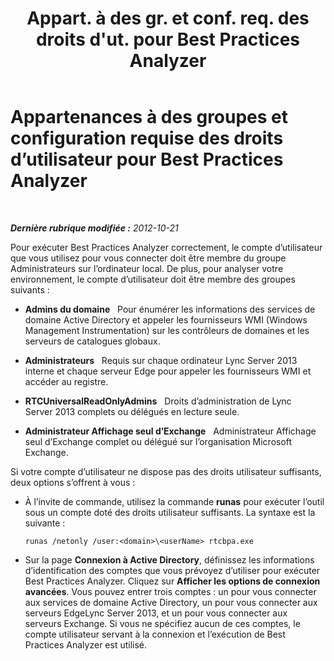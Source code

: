 ﻿---
title: "Appart. à des gr. et conf. req. des droits d'ut. pour Best Practices Analyzer"
TOCtitle: "Appart. à des gr. et conf. req. des droits d'ut. pour Best Practices Analyzer"
ms:assetid: f812e343-8f75-454e-b7a8-1b404e32071a
ms:mtpsurl: https://technet.microsoft.com/fr-fr/library/Gg591354(v=OCS.15)
ms:contentKeyID: 49299400
ms.date: 05/20/2016
mtps_version: v=OCS.15
ms.translationtype: HT
---

# Appartenances à des groupes et configuration requise des droits d’utilisateur pour Best Practices Analyzer

 

_**Dernière rubrique modifiée :** 2012-10-21_

Pour exécuter Best Practices Analyzer correctement, le compte d’utilisateur que vous utilisez pour vous connecter doit être membre du groupe Administrateurs sur l’ordinateur local. De plus, pour analyser votre environnement, le compte d’utilisateur doit être membre des groupes suivants :

  - **Admins du domaine**   Pour énumérer les informations des services de domaine Active Directory et appeler les fournisseurs WMI (Windows Management Instrumentation) sur les contrôleurs de domaines et les serveurs de catalogues globaux.

  - **Administrateurs**   Requis sur chaque ordinateur Lync Server 2013 interne et chaque serveur Edge pour appeler les fournisseurs WMI et accéder au registre.

  - **RTCUniversalReadOnlyAdmins**   Droits d’administration de Lync Server 2013 complets ou délégués en lecture seule.

  - **Administrateur Affichage seul d’Exchange**   Administrateur Affichage seul d’Exchange complet ou délégué sur l’organisation Microsoft Exchange.

Si votre compte d’utilisateur ne dispose pas des droits utilisateur suffisants, deux options s’offrent à vous :

  - À l’invite de commande, utilisez la commande **runas** pour exécuter l’outil sous un compte doté des droits utilisateur suffisants. La syntaxe est la suivante :
    
        runas /netonly /user:<domain>\<userName> rtcbpa.exe

  - Sur la page **Connexion à Active Directory**, définissez les informations d’identification des comptes que vous prévoyez d’utiliser pour exécuter Best Practices Analyzer. Cliquez sur **Afficher les options de connexion avancées**. Vous pouvez entrer trois comptes : un pour vous connecter aux services de domaine Active Directory, un pour vous connecter aux serveurs EdgeLync Server 2013, et un pour vous connecter aux serveurs Exchange. Si vous ne spécifiez aucun de ces comptes, le compte utilisateur servant à la connexion et l’exécution de Best Practices Analyzer est utilisé.

